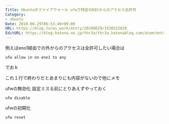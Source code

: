 ```yaml
---
Title: Ubuntuのファイアウォール ufwで特定のNICからのアクセス全許可
Category:
- ubuntu
Date: 2018-06-29T06:53:40+09:00
URL: https://blog.turai.work/entry/20180629/1530222820
EditURL: https://blog.hatena.ne.jp/thr3a/thr3a.hatenablog.com/atom/entry/10257846132596202439
---
```


例えばeno1経由での外からのアクセスは全許可したい場合は

```
ufw allow in on eno1 to any
```

でおｋ

これ１行で終わりだとあまりにも内容がないので他にメモ

ufwの無効化 設定ミスる前にとりあえずやっておく

```
ufw disable
```

ufwの初期化

```
ufw reset
```
